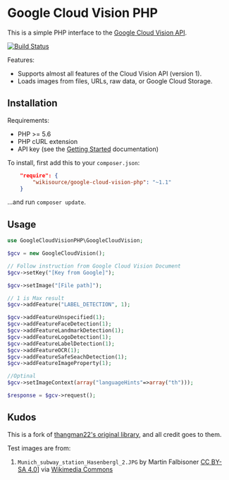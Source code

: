 Google Cloud Vision PHP
=======================

This is a simple PHP interface to the [Google Cloud Vision API](https://cloud.google.com/vision/).

[![Build Status](https://travis-ci.org/wikisource/google-cloud-vision-php.svg?branch=master)](https://travis-ci.org/wikisource/google-cloud-vision-php)

Features:

* Supports almost all features of the Cloud Vision API (version 1).
* Loads images from files, URLs, raw data, or Google Cloud Storage.

## Installation

Requirements:

* PHP >= 5.6
* PHP cURL extension
* API key (see the [Getting Started](https://cloud.google.com/vision/docs/getting-started) documentation)

To install, first add this to your `composer.json`:

```json
    "require": {
        "wikisource/google-cloud-vision-php": "~1.1"
    }
```

...and run `composer update`.

## Usage

```php
use GoogleCloudVisionPHP\GoogleCloudVision;

$gcv = new GoogleCloudVision();

// Follow instruction from Google Cloud Vision Document
$gcv->setKey("[Key from Google]");

$gcv->setImage("[File path]");

// 1 is Max result
$gcv->addFeature("LABEL_DETECTION", 1);

$gcv->addFeatureUnspecified(1);
$gcv->addFeatureFaceDetection(1);
$gcv->addFeatureLandmarkDetection(1);
$gcv->addFeatureLogoDetection(1);
$gcv->addFeatureLabelDetection(1);
$gcv->addFeatureOCR(1);
$gcv->addFeatureSafeSeachDetection(1);
$gcv->addFeatureImageProperty(1);

//Optinal
$gcv->setImageContext(array("languageHints"=>array("th")));

$response = $gcv->request();
```

## Kudos

This is a fork of [thangman22's original library](https://github.com/thangman22/google-cloud-vision-php), and all credit goes to them.

Test images are from:
1. `Munich_subway_station_Hasenbergl_2.JPG` by Martin Falbisoner [CC BY-SA 4.0](http://creativecommons.org/licenses/by-sa/4.0)]
   via [Wikimedia Commons](https://commons.wikimedia.org/wiki/File%3AMunich_subway_station_Hasenbergl_2.JPG)
